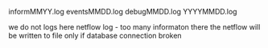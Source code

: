 informMMYY.log
eventsMMDD.log
debugMMDD.log
YYYYMMDD.log

we do not logs here netflow log - too many informaton there
the netflow will be written to file only if database connection broken
